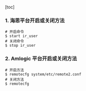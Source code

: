 [toc]

### 1. 海思平台开启或关闭方法

```shell
# 开启命令
$ start ir_user
# 关闭命令
$ stop ir_user
```

### 2. Amlogic 平台开启或关闭方法

```shell
# 开启方法
$ remotecfg system/etc/remote2.conf
# 关闭方法
$ remotecfg
```

